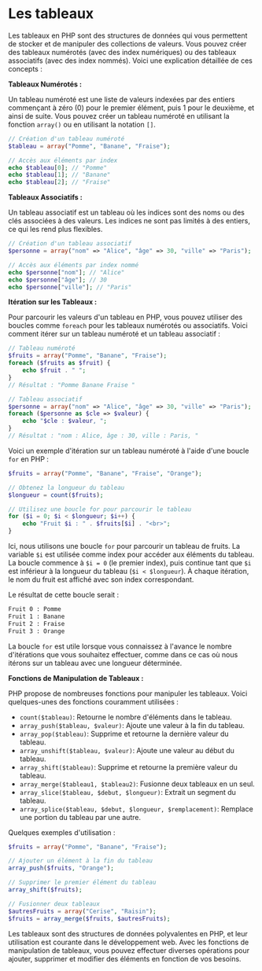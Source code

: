 # Les tableaux

Les tableaux en PHP sont des structures de données qui vous permettent de stocker et de manipuler des collections de valeurs. Vous pouvez créer des tableaux numérotés (avec des index numériques) ou des tableaux associatifs (avec des index nommés). Voici une explication détaillée de ces concepts :

**Tableaux Numérotés :**

Un tableau numéroté est une liste de valeurs indexées par des entiers commençant à zéro (0) pour le premier élément, puis 1 pour le deuxième, et ainsi de suite. Vous pouvez créer un tableau numéroté en utilisant la fonction `array()` ou en utilisant la notation `[]`.

```php
// Création d'un tableau numéroté
$tableau = array("Pomme", "Banane", "Fraise");

// Accès aux éléments par index
echo $tableau[0]; // "Pomme"
echo $tableau[1]; // "Banane"
echo $tableau[2]; // "Fraise"
```

**Tableaux Associatifs :**

Un tableau associatif est un tableau où les indices sont des noms ou des clés associées à des valeurs. Les indices ne sont pas limités à des entiers, ce qui les rend plus flexibles.

```php
// Création d'un tableau associatif
$personne = array("nom" => "Alice", "âge" => 30, "ville" => "Paris");

// Accès aux éléments par index nommé
echo $personne["nom"]; // "Alice"
echo $personne["âge"]; // 30
echo $personne["ville"]; // "Paris"
```

**Itération sur les Tableaux :**

Pour parcourir les valeurs d'un tableau en PHP, vous pouvez utiliser des boucles comme `foreach` pour les tableaux numérotés ou associatifs. Voici comment itérer sur un tableau numéroté et un tableau associatif :

```php
// Tableau numéroté
$fruits = array("Pomme", "Banane", "Fraise");
foreach ($fruits as $fruit) {
    echo $fruit . " ";
}
// Résultat : "Pomme Banane Fraise "

// Tableau associatif
$personne = array("nom" => "Alice", "âge" => 30, "ville" => "Paris");
foreach ($personne as $cle => $valeur) {
    echo "$cle : $valeur, ";
}
// Résultat : "nom : Alice, âge : 30, ville : Paris, "
```

Voici un exemple d'itération sur un tableau numéroté à l'aide d'une boucle `for` en PHP :

```php
$fruits = array("Pomme", "Banane", "Fraise", "Orange");

// Obtenez la longueur du tableau
$longueur = count($fruits);

// Utilisez une boucle for pour parcourir le tableau
for ($i = 0; $i < $longueur; $i++) {
    echo "Fruit $i : " . $fruits[$i] . "<br>";
}
```

Ici, nous utilisons une boucle `for` pour parcourir un tableau de fruits. La variable `$i` est utilisée comme index pour accéder aux éléments du tableau. La boucle commence à `$i = 0` (le premier index), puis continue tant que `$i` est inférieur à la longueur du tableau (`$i < $longueur`). À chaque itération, le nom du fruit est affiché avec son index correspondant.

Le résultat de cette boucle serait :

```txt
Fruit 0 : Pomme
Fruit 1 : Banane
Fruit 2 : Fraise
Fruit 3 : Orange
```

La boucle `for` est utile lorsque vous connaissez à l'avance le nombre d'itérations que vous souhaitez effectuer, comme dans ce cas où nous itérons sur un tableau avec une longueur déterminée.

**Fonctions de Manipulation de Tableaux :**

PHP propose de nombreuses fonctions pour manipuler les tableaux. Voici quelques-unes des fonctions couramment utilisées :

- `count($tableau)`: Retourne le nombre d'éléments dans le tableau.
- `array_push($tableau, $valeur)`: Ajoute une valeur à la fin du tableau.
- `array_pop($tableau)`: Supprime et retourne la dernière valeur du tableau.
- `array_unshift($tableau, $valeur)`: Ajoute une valeur au début du tableau.
- `array_shift($tableau)`: Supprime et retourne la première valeur du tableau.
- `array_merge($tableau1, $tableau2)`: Fusionne deux tableaux en un seul.
- `array_slice($tableau, $debut, $longueur)`: Extrait un segment du tableau.
- `array_splice($tableau, $debut, $longueur, $remplacement)`: Remplace une portion du tableau par une autre.

Quelques exemples d'utilisation :

```php
$fruits = array("Pomme", "Banane", "Fraise");

// Ajouter un élément à la fin du tableau
array_push($fruits, "Orange");

// Supprimer le premier élément du tableau
array_shift($fruits);

// Fusionner deux tableaux
$autresFruits = array("Cerise", "Raisin");
$fruits = array_merge($fruits, $autresFruits);
```

Les tableaux sont des structures de données polyvalentes en PHP, et leur utilisation est courante dans le développement web. Avec les fonctions de manipulation de tableaux, vous pouvez effectuer diverses opérations pour ajouter, supprimer et modifier des éléments en fonction de vos besoins.
